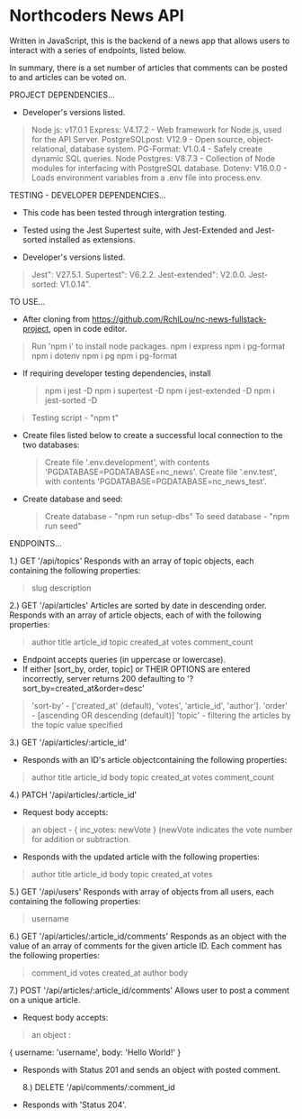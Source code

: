 # Northcoders News API

Written in JavaScript, this is the backend of a news app that allows users to interact with a series of endpoints, listed below.

In summary, there is a set number of articles that comments can be posted to and articles can be voted on.

PROJECT DEPENDENCIES...

- Developer's versions listed.

> Node js: v17.0.1
> Express: V4.17.2 - Web framework for Node.js, used for the API Server.
> PostgreSQLpost: V12.9 - Open source, object-relational, database system.
> PG-Format: V1.0.4 - Safely create dynamic SQL queries.
> Node Postgres: V8.7.3 - Collection of Node modules for interfacing with PostgreSQL database.
> Dotenv: V16.0.0 - Loads environment variables from a .env file into process.env.

TESTING - DEVELOPER DEPENDENCIES...

- This code has been tested through intergration testing.
- Tested using the Jest Supertest suite, with Jest-Extended and Jest-sorted installed as extensions.

- Developer's versions listed.

> Jest": V27.5.1.
> Supertest": V6.2.2.
> Jest-extended": V2.0.0.
> Jest-sorted: V1.0.14".

TO USE...

- After cloning from https://github.com/RchlLou/nc-news-fullstack-project, open in code editor.

> Run 'npm i' to install node packages.
> npm i express
> npm i pg-format
> npm i dotenv
> npm i pg
> npm i pg-format

- If requiring developer testing dependencies, install
  > npm i jest -D
  > npm i supertest -D
  > npm i jest-extended -D
  > npm i jest-sorted -D

> Testing script - "npm t"

- Create files listed below to create a successful local connection to the two databases:

  > Create file '.env.development', with contents 'PGDATABASE=PGDATABASE=nc_news'.
  > Create file '.env.test', with contents 'PGDATABASE=PGDATABASE=nc_news_test'.

- Create database and seed:
  > Create database - "npm run setup-dbs"
  > To seed database - "npm run seed"

ENDPOINTS...

1.) GET '/api/topics'
Responds with an array of topic objects, each containing the following properties:

> slug
> description

2.) GET '/api/articles'
Articles are sorted by date in descending order.
Responds with an array of article objects, each of with the following properties:

> author
> title
> article_id
> topic
> created_at
> votes
> comment_count

- Endpoint accepts queries (in uppercase or lowercase).
- If either [sort_by, order, topic] or THEIR OPTIONS are entered incorrectly, server returns 200 defaulting to '?sort_by=created_at&order=desc'

> 'sort-by' - ['created_at' (default), 'votes', 'article_id', 'author'].
> 'order' - [ascending OR descending (default)]
> 'topic' - filtering the articles by the topic value specified

3.) GET '/api/articles/:article_id'

- Responds with an ID's article objectcontaining the following properties:

> author
> title
> article_id
> body
> topic
> created_at
> votes
> comment_count

4.) PATCH '/api/articles/:article_id'

- Request body accepts:

> an object - { inc_votes: newVote }
> (newVote indicates the vote number for addition or subtraction.

- Responds with the updated article with the following properties:

> author
> title
> article_id
> body
> topic
> created_at
> votes

5.) GET '/api/users'
Responds with array of objects from all users, each containing the following properties:

> username

6.) GET '/api/articles/:article_id/comments'
Responds as an object with the value of an array of comments for the given article ID. Each comment has the following properties:

> comment_id
> votes
> created_at
> author
> body

7.) POST '/api/articles/:article_id/comments'
Allows user to post a comment on a unique article.

- Request body accepts:

> an object :

{
username: 'username',
body: 'Hello World!'
}

- Responds with Status 201 and sends an object with posted comment.

  8.) DELETE '/api/comments/:comment_id

- Responds with 'Status 204'.
